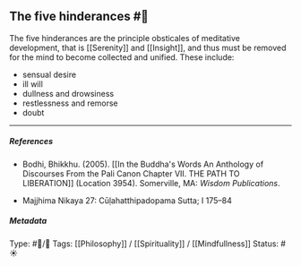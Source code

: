 ## The five hinderances  #🧠 

The five hinderances are the principle obsticales of meditative development, that is [[Serenity]] and [[Insight]], and thus must be removed for the mind to become collected and unified. These include:

- sensual desire
- ill will
- dullness and drowsiness
- restlessness and remorse
- doubt

___

##### References

- Bodhi, Bhikkhu. (2005). [[In the Buddha's Words An Anthology of Discourses From the Pali Canon Chapter VII. THE PATH TO LIBERATION]] (Location 3954). Somerville, MA: _Wisdom Publications_.

- Majjhima Nikaya 27: Cūḷahatthipadopama Sutta; I 175–84

##### Metadata
Type: #🔵/🔵 
Tags: [[Philosophy]] / [[Spirituality]] / [[Mindfullness]]
Status: #☀️ 